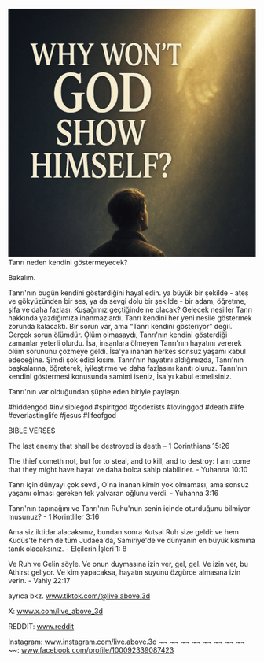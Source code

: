 ![Video cover image](../cover.jpeg)
Tanrı neden kendini göstermeyecek?

Bakalım.

Tanrı'nın bugün kendini gösterdiğini hayal edin.
ya büyük bir şekilde - ateş ve gökyüzünden bir ses,
ya da sevgi dolu bir şekilde - bir adam, öğretme, şifa ve daha fazlası.
Kuşağımız geçtiğinde ne olacak?
Gelecek nesiller Tanrı hakkında yazdığımıza inanmazlardı.
Tanrı kendini her yeni nesile göstermek zorunda kalacaktı.
Bir sorun var, ama “Tanrı kendini gösteriyor” değil.
Gerçek sorun ölümdür.
Ölüm olmasaydı, Tanrı'nın kendini gösterdiği zamanlar yeterli olurdu.
İsa, insanlara ölmeyen Tanrı'nın hayatını vererek ölüm sorununu çözmeye geldi.
İsa'ya inanan herkes sonsuz yaşamı kabul edeceğine.
Şimdi şok edici kısım.
Tanrı'nın hayatını aldığımızda, Tanrı'nın başkalarına, öğreterek, iyileştirme ve daha fazlasını kanıtı oluruz.
Tanrı'nın kendini göstermesi konusunda samimi iseniz, İsa'yı kabul etmelisiniz.

Tanrı'nın var olduğundan şüphe eden biriyle paylaşın.


#hiddengod #invisiblegod #spiritgod #godexists #lovinggod #death #life #everlastinglife #jesus #lifeofgod


BIBLE VERSES

The last enemy that shall be destroyed is death – 1 Corinthians 15:26

The thief cometh not, but for to steal, and to kill, and to destroy: I am come that they might have hayat ve daha bolca sahip olabilirler. - Yuhanna 10:10

Tanrı için dünyayı çok sevdi, O'na inanan kimin yok olmaması, ama sonsuz yaşamı olması gereken tek yalvaran oğlunu verdi. - Yuhanna 3:16

Tanrı'nın tapınağını ve Tanrı'nın Ruhu'nun senin içinde oturduğunu bilmiyor musunuz? - 1 Korintliler 3:16

Ama siz iktidar alacaksınız, bundan sonra Kutsal Ruh size geldi: ve hem Kudüs'te hem de tüm Judaea'da, Samiriye'de ve dünyanın en büyük kısmına tanık olacaksınız. - Elçilerin İşleri 1: 8

Ve Ruh ve Gelin söyle. Ve onun duymasına izin ver, gel, gel. Ve izin ver, bu Athirst geliyor. Ve kim yapacaksa, hayatın suyunu özgürce almasına izin verin. - Vahiy 22:17


ayrıca bkz. www.tiktok.com/@live.above.3d

X: www.x.com/live_above_3d


REDDIT: www.reddit

Instagram: www.instagram.com/live.above.3d ~~ ~~ ~~ ~~ ~~ ~~ ~~ ~~ ~~: www.facebook.com/profile/100092339087423





